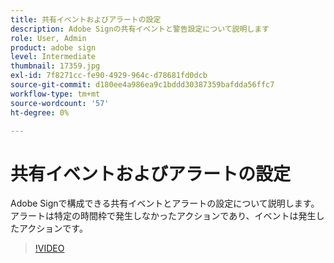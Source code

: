 ```yaml
---
title: 共有イベントおよびアラートの設定
description: Adobe Signの共有イベントと警告設定について説明します
role: User, Admin
product: adobe sign
level: Intermediate
thumbnail: 17359.jpg
exl-id: 7f8271cc-fe90-4929-964c-d78681fd0dcb
source-git-commit: d180ee4a986ea9c1bddd30387359bafdda56ffc7
workflow-type: tm+mt
source-wordcount: '57'
ht-degree: 0%

---
```


# 共有イベントおよびアラートの設定

Adobe Signで構成できる共有イベントとアラートの設定について説明します。 アラートは特定の時間枠で発生しなかったアクションであり、イベントは発生したアクションです。

>[!VIDEO](https://video.tv.adobe.com/v/17359?hidetitle=true)
